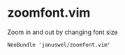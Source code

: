 zoomfont.vim
============

Zoom in and out by changing font size

```vim
NeoBundle 'januswel/zoomfont.vim'
```

